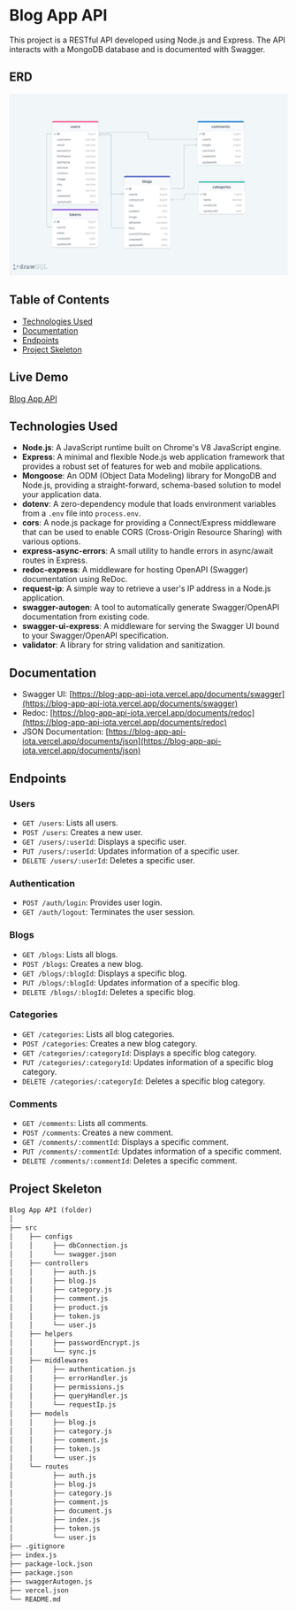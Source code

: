 # Blog App API

This project is a RESTful API developed using Node.js and Express. The API interacts with a MongoDB database and is documented with Swagger.

## ERD

![ERD](./erd.png)

## Table of Contents

- [Technologies Used](#technologies-used)
- [Documentation](#documentation)
- [Endpoints](#endpoints)
- [Project Skeleton](#project-skeleton)

## Live Demo

[Blog App API](https://blog-app-api-iota.vercel.app/)

## Technologies Used

- **Node.js**: A JavaScript runtime built on Chrome's V8 JavaScript engine.
- **Express**: A minimal and flexible Node.js web application framework that provides a robust set of features for web and mobile applications.
- **Mongoose**: An ODM (Object Data Modeling) library for MongoDB and Node.js, providing a straight-forward, schema-based solution to model your application data.
- **dotenv**: A zero-dependency module that loads environment variables from a `.env` file into `process.env`.
- **cors**: A node.js package for providing a Connect/Express middleware that can be used to enable CORS (Cross-Origin Resource Sharing) with various options.
- **express-async-errors**: A small utility to handle errors in async/await routes in Express.
- **redoc-express**: A middleware for hosting OpenAPI (Swagger) documentation using ReDoc.
- **request-ip**: A simple way to retrieve a user's IP address in a Node.js application.
- **swagger-autogen**: A tool to automatically generate Swagger/OpenAPI documentation from existing code.
- **swagger-ui-express**: A middleware for serving the Swagger UI bound to your Swagger/OpenAPI specification.
- **validator**: A library for string validation and sanitization.

## Documentation

- Swagger UI: [https://blog-app-api-iota.vercel.app/documents/swagger](https://blog-app-api-iota.vercel.app/documents/swagger)
- Redoc: [https://blog-app-api-iota.vercel.app/documents/redoc](https://blog-app-api-iota.vercel.app/documents/redoc)
- JSON Documentation: [https://blog-app-api-iota.vercel.app/documents/json](https://blog-app-api-iota.vercel.app/documents/json)

## Endpoints

### Users

- `GET /users`: Lists all users.
- `POST /users`: Creates a new user.
- `GET /users/:userId`: Displays a specific user.
- `PUT /users/:userId`: Updates information of a specific user.
- `DELETE /users/:userId`: Deletes a specific user.

### Authentication
- `POST /auth/login`: Provides user login.
- `GET /auth/logout`: Terminates the user session.

### Blogs

- `GET /blogs`: Lists all blogs.
- `POST /blogs`: Creates a new blog.
- `GET /blogs/:blogId`: Displays a specific blog.
- `PUT /blogs/:blogId`: Updates information of a specific blog.
- `DELETE /blogs/:blogId`: Deletes a specific blog.

### Categories

- `GET /categories`: Lists all blog categories.
- `POST /categories`: Creates a new blog category.
- `GET /categories/:categoryId`: Displays a specific blog category.
- `PUT /categories/:categoryId`: Updates information of a specific blog category.
- `DELETE /categories/:categoryId`: Deletes a specific blog category.

### Comments

- `GET /comments`: Lists all comments.
- `POST /comments`: Creates a new comment.
- `GET /comments/:commentId`: Displays a specific comment.
- `PUT /comments/:commentId`: Updates information of a specific comment.
- `DELETE /comments/:commentId`: Deletes a specific comment.

## Project Skeleton

```
Blog App API (folder) 
│
├── src
│    ├── configs
│    │     ├── dbConnection.js
│    │     └── swagger.json
│    ├── controllers
│    │     ├── auth.js     
│    │     ├── blog.js          
│    │     ├── category.js          
│    │     ├── comment.js          
│    │     ├── product.js     
│    │     ├── token.js     
│    │     └── user.js
│    ├── helpers
│    │     ├── passwordEncrypt.js    
│    │     └── sync.js 
│    ├── middlewares 
│    │     ├── authentication.js 
│    │     ├── errorHandler.js 
│    │     ├── permissions.js   
│    │     ├── queryHandler.js   
│    │     └── requestIp.js 
│    ├── models                        
│    │     ├── blog.js          
│    │     ├── category.js          
│    │     ├── comment.js              
│    │     ├── token.js     
│    │     └── user.js
│    └── routes                
│          ├── auth.js     
│          ├── blog.js     
│          ├── category.js     
│          ├── comment.js     
│          ├── document.js     
│          ├── index.js         
│          ├── token.js     
│          └── user.js
├── .gitignore
├── index.js
├── package-lock.json
├── package.json
├── swaggerAutogen.js
├── vercel.json
└── README.md
```